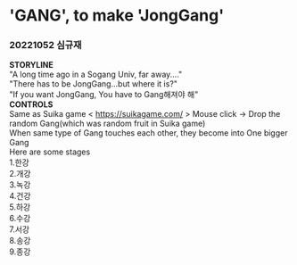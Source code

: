 **'GANG', to make 'JongGang'**
===================
### 20221052 심규재

**STORYLINE**   
"A long time ago in a Sogang Univ, far away...."   
"There has to be JongGang...but where it is?"   
"If you want JongGang, You have to Gang해져야 해"   
**CONTROLS**   
Same as Suika game   < https://suikagame.com/ >
Mouse click -> Drop the random Gang(which was random fruit in Suika game)   
When same type of Gang touches each other, they become into One bigger Gang   
Here are some stages      
1.한강   
2.개강   
3.녹강   
4.건강   
5.하강   
6.수강   
7.서강   
8.송강   
9.종강   
   
